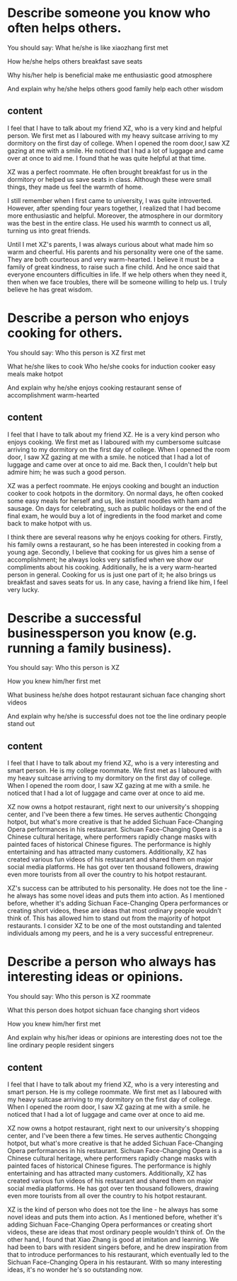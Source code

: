 # Describe someone you know who often helps others.

You should say:
What he/she is like
xiaozhang
first met

How he/she helps others
breakfast
save seats

Why his/her help is beneficial
make me enthusiastic
good atmosphere

And explain why he/she helps others
good family
help each other
wisdom

## content

I feel that I have to talk about my friend XZ, who is a very kind and helpful person. We first met as I laboured with my heavy suitcase arriving to my dormitory on the first day of college. When I opened the room door,I saw XZ gazing at me with a smile. He noticed that I had a lot of luggage and came over at once to aid me. I found that he was quite helpful at that time.

XZ was a perfect roommate. He often brought breakfast for us in the dormitory or helped us save seats in class. Although these were small things, they made us feel the warmth of home.

I still remember when I first came to university, I was quite introverted. However, after spending four years together, I realized that I had become more enthusiastic and helpful. Moreover, the atmosphere in our dormitory was the best in the entire class. He used his warmth to connect us all, turning us into great friends.

Until I met XZ's parents, I was always curious about what made him so warm and cheerful. His parents and his personality were one of the same. They are both courteous and very warm-hearted. I believe it must be a family of great kindness, to raise such a fine child. And he once said that everyone encounters difficulties in life. If we help others when they need it, then when we face troubles, there will be someone willing to help us. I truly believe he has great wisdom.

# Describe a person who enjoys cooking for others.

You should say:
Who this person is
XZ
first met

What he/she likes to cook
Who he/she cooks for
induction cooker
easy meals
make hotpot

And explain why he/she enjoys cooking
restaurant
sense of accomplishment
warm-hearted

## content

I feel that I have to talk about my friend XZ. He is a very kind person who enjoys cooking. We first met as I laboured with my cumbersome suitcase arriving to my dormitory on the first day of college. When I opened the room door, I saw XZ gazing at me with a smile. he noticed that I had a lot of luggage and came over at once to aid me. Back then, I couldn't help but admire him; he was such a good person.

XZ was a perfect roommate. He enjoys cooking and bought an induction cooker to cook hotpots in the dormitory. On normal days, he often cooked some easy meals for herself and us, like instant noodles with ham and sausage. On days for celebrating, such as public holidays or the end of the final exam, he would buy a lot of ingredients in the food market and come back to make hotpot with us.

I think there are several reasons why he enjoys cooking for others. Firstly, his family owns a restaurant, so he has been interested in cooking from a young age. Secondly, I believe that cooking for us gives him a sense of accomplishment; he always looks very satisfied when we show our compliments about his cooking. Additionally, he is a very warm-hearted person in general. Cooking for us is just one part of it; he also brings us breakfast and saves seats for us. In any case, having a friend like him, I feel very lucky.

# Describe a successful businessperson you know (e.g. running a family business).

You should say:
Who this person is
XZ

How you knew him/her
first met

What business he/she does
hotpot restaurant
sichuan face changing
short videos

And explain why he/she is successful
does not toe the line
ordinary people
stand out

## content

I feel that I have to talk about my friend XZ, who is a very interesting and smart person. He is my college roommate. We first met as I laboured with my heavy suitcase arriving to my dormitory on the first day of college. When I opened the room door, I saw XZ gazing at me with a smile. he noticed that I had a lot of luggage and came over at once to aid me.

XZ now owns a hotpot restaurant, right next to our university's shopping center, and I've been there a few times. He serves authentic Chongqing hotpot, but what's more creative is that he added Sichuan Face-Changing Opera performances in his restaurant. Sichuan Face-Changing Opera is a Chinese cultural heritage, where performers rapidly change masks with painted faces of historical Chinese figures. The performance is highly entertaining and has attracted many customers. Additionally, XZ has created various fun videos of his restaurant and shared them on major social media platforms. He has got over ten thousand followers, drawing even more tourists from all over the country to his hotpot restaurant.

XZ's success can be attributed to his personality. He does not toe the line - he always has some novel ideas and puts them into action. As I mentioned before, whether it's adding Sichuan Face-Changing Opera performances or creating short videos, these are ideas that most ordinary people wouldn't think of. This has allowed him to stand out from the majority of hotpot restaurants. I consider XZ to be one of the most outstanding and talented individuals among my peers, and he is a very successful entrepreneur.

# Describe a person who always has interesting ideas or opinions.

You should say:
Who this person is
XZ
roommate

What this person does
hotpot
sichuan face changing
short videos

How you knew him/her
first met

And explain why his/her ideas or opinions are interesting
does not toe the line
ordinary people
resident singers

## content

I feel that I have to talk about my friend XZ, who is a very interesting and smart person. He is my college roommate. We first met as I laboured with my heavy suitcase arriving to my dormitory on the first day of college. When I opened the room door, I saw XZ gazing at me with a smile. he noticed that I had a lot of luggage and came over at once to aid me.

XZ now owns a hotpot restaurant, right next to our university's shopping center, and I've been there a few times. He serves authentic Chongqing hotpot, but what's more creative is that he added Sichuan Face-Changing Opera performances in his restaurant. Sichuan Face-Changing Opera is a Chinese cultural heritage, where performers rapidly change masks with painted faces of historical Chinese figures. The performance is highly entertaining and has attracted many customers. Additionally, XZ has created various fun videos of his restaurant and shared them on major social media platforms. He has got over ten thousand followers, drawing even more tourists from all over the country to his hotpot restaurant.

XZ is the kind of person who does not toe the line - he always has some novel ideas and puts them into action. As I mentioned before, whether it's adding Sichuan Face-Changing Opera performances or creating short videos, these are ideas that most ordinary people wouldn't think of. On the other hand, I found that Xiao Zhang is good at imitation and learning. We had been to bars with resident singers before, and he drew inspiration from that to introduce performances to his restaurant, which eventually led to the Sichuan Face-Changing Opera in his restaurant. With so many interesting ideas, it's no wonder he's so outstanding now.
